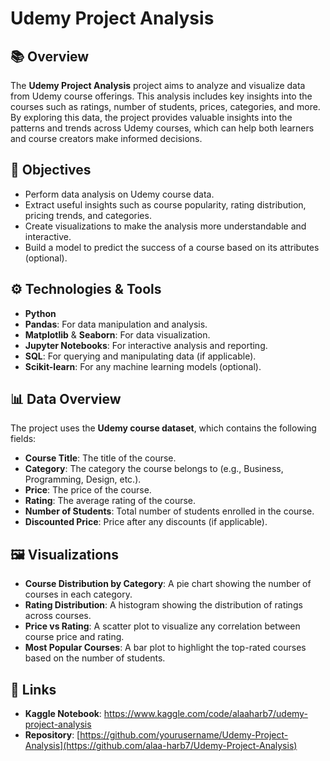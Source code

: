 # Udemy Project Analysis

## 📚 Overview
The **Udemy Project Analysis** project aims to analyze and visualize data from Udemy course offerings. This analysis includes key insights into the courses such as ratings, number of students, prices, categories, and more. By exploring this data, the project provides valuable insights into the patterns and trends across Udemy courses, which can help both learners and course creators make informed decisions.

## 🎯 Objectives
- Perform data analysis on Udemy course data.
- Extract useful insights such as course popularity, rating distribution, pricing trends, and categories.
- Create visualizations to make the analysis more understandable and interactive.
- Build a model to predict the success of a course based on its attributes (optional).

## ⚙️ Technologies & Tools
- **Python**
- **Pandas**: For data manipulation and analysis.
- **Matplotlib** & **Seaborn**: For data visualization.
- **Jupyter Notebooks**: For interactive analysis and reporting.
- **SQL**: For querying and manipulating data (if applicable).
- **Scikit-learn**: For any machine learning models (optional).


## 📊 Data Overview
The project uses the **Udemy course dataset**, which contains the following fields:
- **Course Title**: The title of the course.
- **Category**: The category the course belongs to (e.g., Business, Programming, Design, etc.).
- **Price**: The price of the course.
- **Rating**: The average rating of the course.
- **Number of Students**: Total number of students enrolled in the course.
- **Discounted Price**: Price after any discounts (if applicable).

## 🖼️ Visualizations
- **Course Distribution by Category**: A pie chart showing the number of courses in each category.
- **Rating Distribution**: A histogram showing the distribution of ratings across courses.
- **Price vs Rating**: A scatter plot to visualize any correlation between course price and rating.
- **Most Popular Courses**: A bar plot to highlight the top-rated courses based on the number of students.

## 🔗 Links
- **Kaggle Notebook**: https://www.kaggle.com/code/alaaharb7/udemy-project-analysis
- **Repository**: [https://github.com/yourusername/Udemy-Project-Analysis](https://github.com/alaa-harb7/Udemy-Project-Analysis)

